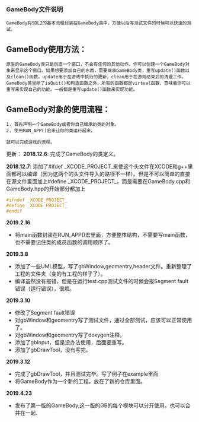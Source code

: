 ### GameBody文件说明
	GameBody将SDL2的基本流程封装在GameBody类中，方便以后写测试文件的时候可以快速的测试。
## GameBody使用方法：
	原生的GameBody类只是创造一个窗口，不会有任何的其他动作。你可以创建一个GameBody对象来显示这个窗口。如果想要添加自己的东西，需要继承GameBody类，重写update()函数以及clean()函数。update用于在游戏中执行的更新，clean用于在游戏结束后的清理工作。
	GameBody类里除了isQuit()和构造函数之外，所有的函数都是virtual函数，意味着你可以重写来实现自己的功能。一般都是重写update()函数来实现功能。
## GameBody对象的使用流程：
	1. 首先声明一个GameBody或者你自己继承的类的对象。
	2. 使用RUN_APP()宏来让你的类运行起来。
	
	就可以完成游戏的流程。

更新：
**2018.12.6**:
	完成了GameBody的类定义。

**2018.12.7**:
    添加了#ifdef \_XCODE_PROJECT\_来使这个头文件在XCODE和g++里面都可以编译（因为这两个的头文件导入的路径不一样）。但是不可以简单的直接在源文件里面加上#define \_XCODE_PROJECT\_，而是需要在GameBody.cpp和GameBody.hpp的开始部分都加上
```c++	
#ifndef _XCODE_PROJECT_
#define _XCODE_PROJECT_
#endif
```

**2019.2.16**

* 将main函数封装在RUN_APP()宏里面，方便整体结构，不需要写main函数，也不需要记住类的成员函数的调用顺序了。

**2019.3.8**

 * 添加了一些UML模型，写了gbWindow,geomentry,header文件。重新整理了工程的文件夹（变的有工程的样子了）。
 * 编译虽然没有报错，但是在运行test.cpp测试文件的时候会报Segment fault错误（运行错误），很烦。

**2019.3.10**

* 修改了Segment fault错误
* 对gbWindow和geomentry写了测试文件，通过全部测试，应该可以正常使用了。
* 对gbWindow和geomentry写了doxygen注释。
* 添加了gbInput，但是没办法使用，后面要重写。
* 添加了gbDrawTool，没有写完。

**2019.3.12**

* 完成了gbDrawTool，并且测试完毕。写了例子在example里面
* 将GameBody作为一个新的工程，放在了新的仓库里面。

**2019.4.23**
* 发布了第一版的GameBody,这一版的GB的每个模块可以分开使用，也可以合并在一起.
